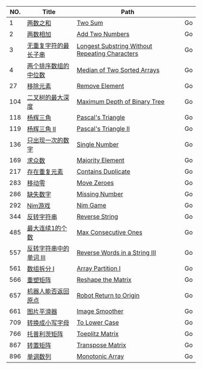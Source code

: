 | NO.  | Title                                                        | Path                                                 |                                          |
| ---- | ------------------------------------------------------------ | ------------------------------------------------------------ | ------------------------------------------------------------ |
| 1    | [两数之和](https://leetcode-cn.com/problems/two-sum/description/) | [Two Sum](./two_sum)                                         | Go                                |
| 2    | [两数相加](https://leetcode-cn.com/problems/add-two-numbers) | [Add Two Numbers](./add_two_numbers)                         | Go                       |
| 3    | [无重复字符的最长子串](https://leetcode-cn.com/problems/longest-substring-without-repeating-characters) | [Longest Substring Without Repeating Characters](./length_of_longest_substring) | Go |
| 4    | [两个排序数组的中位数](https://leetcode-cn.com/problems/median-of-two-sorted-arrays/description/) | [Median of Two Sorted Arrays](./find_median_sorted_arrays)   | Go |
| 27   | [移除元素](https://leetcode-cn.com/problems/remove-element/description/) | [Remove Element](./remove_element)                           | Go                         |
| 104   | [二叉树的最大深度](https://leetcode-cn.com/problems/maximum-depth-of-binary-tree) | [Maximum Depth of Binary Tree](./Maximum%20Depth%20of%20Binary%20Tree)                           | Go                         |
| 118  | [杨辉三角](https://leetcode-cn.com/problems/pascals-triangle/description/) | [Pascal's Triangle](./Pascal_triangle)                       | Go                     |
| 119  | [杨辉三角 II](https://leetcode-cn.com/problems/pascals-triangle-ii) | [Pascal's Triangle II]()                                     | Go                                   |
| 136  | [只出现一次的数字](https://leetcode-cn.com/problems/single-number) | [Single Number](./Single%20Number)                                     | Go                                   |
| 169  | [求众数](https://leetcode-cn.com/problems/majority-element)  | [Majority Element](./majority_element)                       | Go                     |
| 217  | [存在重复元素](https://leetcode-cn.com/problems/contains-duplicate) | [Contains Duplicate](./Contains%20Duplicate)                 | Go               |
| 283  | [移动零](https://leetcode-cn.com/problems/move-zeroes)       | [Move Zeroes](./move_zeroes)                                 | Go                               |
| 286  | [缺失数字](https://leetcode-cn.com/problems/missing-number)  | [Missing Number](./Missing%20Number)                         | Go                       |
| 292  | [Nim游戏](https://leetcode-cn.com/problems/nim-game)  | [Nim Game](./Nim%20Game)                         | Go                       |
| 344  | [反转字符串](https://leetcode-cn.com/problems/reverse-string) | [Reverse String](./Reverse%20String)                         | Go                       |
| 485  | [最大连续1的个数](https://leetcode-cn.com/problems/max-consecutive-ones) | [Max Consecutive Ones](./Max%20Consecutive%20Ones)           | Go         |
| 557  | [反转字符串中的单词 III](https://leetcode-cn.com/problems/reverse-words-in-a-string-iii) | [Reverse Words in a String III](./Reverse%20Words%20in%20a%20String%20III)           | Go         |
| 561  | [数组拆分 I](https://leetcode-cn.com/problems/array-partition-i) | [Array Partition I](./array_pair_sum)                        | Go                      |
| 566  | [重塑矩阵](https://leetcode-cn.com/problems/reshape-the-matrix) | [Reshape the Matrix](./matrix_reshape)                       | Go                     |
| 657  | [机器人能否返回原点](https://leetcode-cn.com/problems/robot-return-to-origin) | [Robot Return to Origin](./Robot%20Return%20to%20Origin)     | Go   |
| 661  | [图片平滑器](https://leetcode-cn.com/problems/image-smoother) | [Image Smoother](./Image%20Smoother)                         | Go                       |
| 709  | [转换成小写字母](https://leetcode-cn.com/problems/to-lower-case) | [To Lower Case](./To%20Lower%20Case)                         | Go                       |
| 766  | [托普利茨矩阵](https://leetcode-cn.com/problems/toeplitz-matrix) | [Toeplitz Matrix](./toeplitz_matrix)                         | Go                       |
| 867  | [转置矩阵](https://leetcode-cn.com/problems/transpose-matrix) | [Transpose Matrix](./transpose)                              | Go                            |
| 896  | [单调数列](https://leetcode-cn.com/problems/monotonic-array) | [Monotonic Array](./Monotonic%20Array)                       | Go                     |

